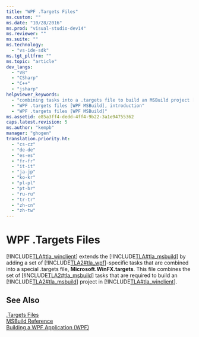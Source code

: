 ```yaml
---
title: "WPF .Targets Files"
ms.custom: ""
ms.date: "10/28/2016"
ms.prod: "visual-studio-dev14"
ms.reviewer: ""
ms.suite: ""
ms.technology: 
  - "vs-ide-sdk"
ms.tgt_pltfrm: ""
ms.topic: "article"
dev_langs: 
  - "VB"
  - "CSharp"
  - "C++"
  - "jsharp"
helpviewer_keywords: 
  - "combining tasks into a .targets file to build an MSBuild project [WPF MSBuild]"
  - "WPF .targets files [WPF MSBuild], introduction"
  - "WPF .targets files [WPF MSBuild]"
ms.assetid: e85a3ff4-dedd-4ff4-9b22-3a1e94755362
caps.latest.revision: 5
ms.author: "kempb"
manager: "ghogen"
translation.priority.ht: 
  - "cs-cz"
  - "de-de"
  - "es-es"
  - "fr-fr"
  - "it-it"
  - "ja-jp"
  - "ko-kr"
  - "pl-pl"
  - "pt-br"
  - "ru-ru"
  - "tr-tr"
  - "zh-cn"
  - "zh-tw"
---
```

# WPF .Targets Files
[!INCLUDE[TLA#tla_winclient](../misc/includes/tlasharptla_winclient_md.md)] extends the [!INCLUDE[TLA#tla_msbuild](../msbuild/includes/tlasharptla_msbuild_md.md)] by adding a set of [!INCLUDE[TLA2#tla_wpf](../msbuild/includes/tla2sharptla_wpf_md.md)]-specific tasks that are combined into a special .targets file, **Microsoft.WinFX.targets**. This file combines the set of [!INCLUDE[TLA2#tla_msbuild](../msbuild/includes/tla2sharptla_msbuild_md.md)] tasks that are required to build an [!INCLUDE[TLA2#tla_msbuild](../msbuild/includes/tla2sharptla_msbuild_md.md)] project in [!INCLUDE[TLA#tla_winclient](../misc/includes/tlasharptla_winclient_md.md)].  
  
## See Also  
 [.Targets Files](../msbuild/msbuild-dot-targets-files.md)   
 [MSBuild Reference](../msbuild/msbuild-reference.md)   
 [Building a WPF Application (WPF)](../Topic/Building%20a%20WPF%20Application%20\(WPF\).md)